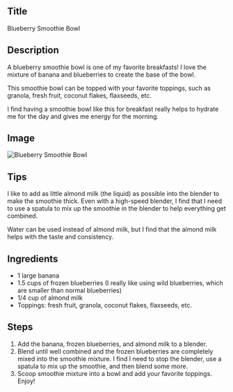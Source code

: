 ## Title

Blueberry Smoothie Bowl

## Description

A blueberry smoothie bowl is one of my favorite breakfasts!  I love the mixture of banana and blueberries to create the base of the bowl.

This smoothie bowl can be topped with your favorite toppings, such as granola, fresh fruit, coconut flakes, flaxseeds, etc.

I find having a smoothie bowl like this for breakfast really helps to hydrate me for the day and gives me energy for the morning.

## Image

<img src="{{ url_for('static', filename='img/blueberry_smoothie_bowl.jpg') }}" alt="Blueberry Smoothie Bowl" />

## Tips

I like to add as little almond milk (the liquid) as possible into the blender to make the smoothie thick.  Even with a high-speed blender, I find that I need to use a spatula to mix up the smoothie in the blender to help everything get combined.

Water can be used instead of almond milk, but I find that the almond milk helps with the taste and consistency.

## Ingredients

* 1 large banana
* 1.5 cups of frozen blueberries (I really like using wild blueberries, which are smaller than normal blueberries)
* 1/4 cup of almond milk
* Toppings: fresh fruit, granola, coconut flakes, flaxseeds, etc.

## Steps

1. Add the banana, frozen blueberries, and almond milk to a blender.
2. Blend until well combined and the frozen blueberries are completely mixed into the smoothie mixture.  I find I need to stop the blender, use a spatula to mix up the smoothie, and then blend some more.
3. Scoop smoothie mixture into a bowl and add your favorite toppings.  Enjoy!
